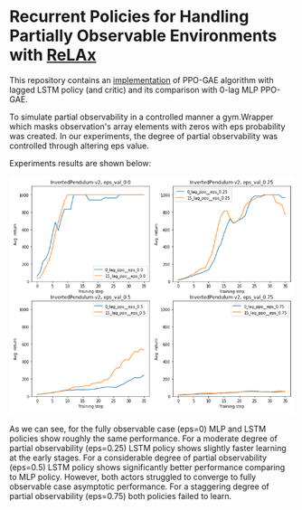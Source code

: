 # Recurrent Policies for Handling Partially Observable Environments with [ReLAx](https://github.com/nslyubaykin/relax)

This repository contains an [implementation](https://github.com/nslyubaykin/rnns_for_pomdp/blob/master/lags_for_pomdp.ipynb) of PPO-GAE algorithm with lagged LSTM policy (and critic) and its comparison with 0-lag MLP PPO-GAE.

To simulate partial observability in a controlled manner a gym.Wrapper which masks observation's array elements with zeros with eps probability was created. 
In our experiments, the degree of partial observability was controlled through altering eps value.

Experiments results are shown below:

![pomdp_comparison](https://github.com/nslyubaykin/rnns_for_pomdp/blob/master/pomdp_comparison.png)

As we can see, for the fully observable case (eps=0) MLP and LSTM policies show roughly the same performance. 
For a moderate degree of partial observability (eps=0.25) LSTM policy shows slightly faster learning at the early stages.
For a considerable degree of partial observability (eps=0.5) LSTM policy shows significantly better performance comparing to MLP policy. 
However, both actors struggled to converge to fully observable case asymptotic performance.
For a staggering degree of partial observability (eps=0.75) both policies failed to learn.
